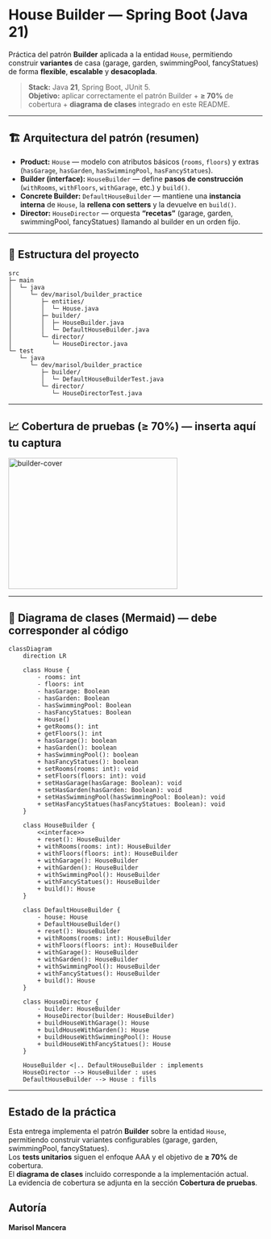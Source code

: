 # House Builder — Spring Boot (Java 21)

Práctica del patrón **Builder** aplicada a la entidad `House`, permitiendo construir **variantes** de casa (garage, garden, swimmingPool, fancyStatues) de forma **flexible**, **escalable** y **desacoplada**.

> **Stack:** Java **21**, Spring Boot, JUnit 5.  
> **Objetivo:** aplicar correctamente el patrón Builder + **≥ 70%** de cobertura + **diagrama de clases** integrado en este README.

---

## 🏗️ Arquitectura del patrón (resumen)

- **Product:** `House` — modelo con atributos básicos (`rooms`, `floors`) y extras (`hasGarage`, `hasGarden`, `hasSwimmingPool`, `hasFancyStatues`).  
- **Builder (interface):** `HouseBuilder` — define **pasos de construcción** (`withRooms`, `withFloors`, `withGarage`, etc.) y `build()`.  
- **Concrete Builder:** `DefaultHouseBuilder` — mantiene una **instancia interna** de `House`, la **rellena con setters** y la devuelve en `build()`.  
- **Director:** `HouseDirector` — orquesta **“recetas”** (garage, garden, swimmingPool, fancyStatues) llamando al builder en un orden fijo.

---

## 📂 Estructura del proyecto

```
src
├─ main
│  └─ java
│     └─ dev/marisol/builder_practice
│        ├─ entities/
│        │  └─ House.java
│        ├─ builder/
│        │  ├─ HouseBuilder.java
│        │  └─ DefaultHouseBuilder.java
│        └─ director/
│           └─ HouseDirector.java
└─ test
   └─ java
      └─ dev/marisol/builder_practice
         ├─ builder/
         │  └─ DefaultHouseBuilderTest.java
         └─ director/
            └─ HouseDirectorTest.java
```

---


## 📈 Cobertura de pruebas (≥ 70%) — **inserta aquí tu captura**


<img width="335" height="260" alt="builder-cover" src="https://github.com/user-attachments/assets/cf2bfc61-2a62-464d-89c8-6ca94b0f581a" />

---

## 📘 Diagrama de clases (Mermaid) — **debe corresponder al código**

```mermaid
classDiagram
    direction LR

    class House {
        - rooms: int
        - floors: int
        - hasGarage: Boolean
        - hasGarden: Boolean
        - hasSwimmingPool: Boolean
        - hasFancyStatues: Boolean
        + House()
        + getRooms(): int
        + getFloors(): int
        + hasGarage(): boolean
        + hasGarden(): boolean
        + hasSwimmingPool(): boolean
        + hasFancyStatues(): boolean
        + setRooms(rooms: int): void
        + setFloors(floors: int): void
        + setHasGarage(hasGarage: Boolean): void
        + setHasGarden(hasGarden: Boolean): void
        + setHasSwimmingPool(hasSwimmingPool: Boolean): void
        + setHasFancyStatues(hasFancyStatues: Boolean): void
    }

    class HouseBuilder {
        <<interface>>
        + reset(): HouseBuilder
        + withRooms(rooms: int): HouseBuilder
        + withFloors(floors: int): HouseBuilder
        + withGarage(): HouseBuilder
        + withGarden(): HouseBuilder
        + withSwimmingPool(): HouseBuilder
        + withFancyStatues(): HouseBuilder
        + build(): House
    }

    class DefaultHouseBuilder {
        - house: House
        + DefaultHouseBuilder()
        + reset(): HouseBuilder
        + withRooms(rooms: int): HouseBuilder
        + withFloors(floors: int): HouseBuilder
        + withGarage(): HouseBuilder
        + withGarden(): HouseBuilder
        + withSwimmingPool(): HouseBuilder
        + withFancyStatues(): HouseBuilder
        + build(): House
    }

    class HouseDirector {
        - builder: HouseBuilder
        + HouseDirector(builder: HouseBuilder)
        + buildHouseWithGarage(): House
        + buildHouseWithGarden(): House
        + buildHouseWithSwimmingPool(): House
        + buildHouseWithFancyStatues(): House
    }

    HouseBuilder <|.. DefaultHouseBuilder : implements
    HouseDirector --> HouseBuilder : uses
    DefaultHouseBuilder --> House : fills
```



---
## Estado de la práctica

Esta entrega implementa el patrón **Builder** sobre la entidad `House`, permitiendo construir variantes configurables (garage, garden, swimmingPool, fancyStatues).  
Los **tests unitarios** siguen el enfoque AAA y el objetivo de **≥ 70%** de cobertura.  
El **diagrama de clases** incluido corresponde a la implementación actual.  
La evidencia de cobertura se adjunta en la sección **Cobertura de pruebas**.

## Autoría
**Marisol Mancera**


